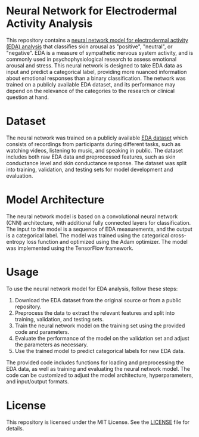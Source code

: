 # Neural Network for Electrodermal Activity Analysis

This repository contains a [neural network model for electrodermal activity (EDA) analysis](https://github.com/DiogoAmaro13/Neural-Network-for-EDA-Analysis/blob/main/EDA_NN.ipynb) that classifies skin arousal as "positive", "neutral", or "negative". EDA is a measure of sympathetic nervous system activity, and is commonly used in psychophysiological research to assess emotional arousal and stress. This neural network is designed to take EDA data as input and predict a categorical label, providing more nuanced information about emotional responses than a binary classification. The network was trained on a publicly available EDA dataset, and its performance may depend on the relevance of the categories to the research or clinical question at hand.


# Dataset
The neural network was trained on a publicly available [EDA dataset](https://www.kaggle.com/datasets/birdy654/eeg-brainwave-dataset-feeling-emotions) which consists of recordings from participants during different tasks, such as watching videos, listening to music, and speaking in public. The dataset includes both raw EDA data and preprocessed features, such as skin conductance level and skin conductance response. The dataset was split into training, validation, and testing sets for model development and evaluation.


# Model Architecture
The neural network model is based on a convolutional neural network (CNN) architecture, with additional fully connected layers for classification. The input to the model is a sequence of EDA measurements, and the output is a categorical label. The model was trained using the categorical cross-entropy loss function and optimized using the Adam optimizer. The model was implemented using the TensorFlow framework.


# Usage
To use the neural network model for EDA analysis, follow these steps:

  1. Download the EDA dataset from the original source or from a public repository.
  2. Preprocess the data to extract the relevant features and split into training, validation, and testing sets.
  3. Train the neural network model on the training set using the provided code and parameters.
  4. Evaluate the performance of the model on the validation set and adjust the parameters as necessary.
  5. Use the trained model to predict categorical labels for new EDA data.

The provided code includes functions for loading and preprocessing the EDA data, as well as training and evaluating the neural network model. The code can be customized to adjust the model architecture, hyperparameters, and input/output formats.


# License
This repository is licensed under the MIT License. See the [LICENSE](https://github.com/DiogoAmaro13/Neural-Network-for-EDA-Analysis/blob/main/LICENSE) file for details.
